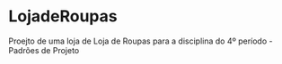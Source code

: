 # LojadeRoupas
Proejto de uma loja de Loja de Roupas para a disciplina do 4º período - Padrões de Projeto
